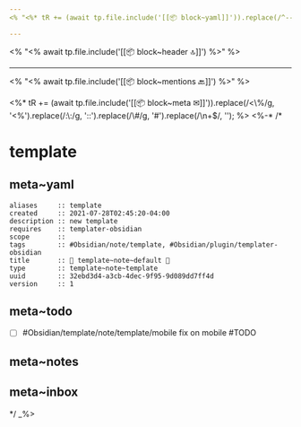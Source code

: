 ```yaml
---
<% "<%* tR += (await tp.file.include('[[📦 block~yaml]]')).replace(/^---/gm, '').trim(); %>" %>

---
```


<% "<% await tp.file.include('[[📦 block~header 🔝]]') %>" %>

---

<% "<% await tp.file.include('[[📦 block~mentions 🔙]]') %>" %>

<%* tR += (await tp.file.include('[[📦 block~meta ✉]]')).replace(/<\\%/g, '<%').replace(/:\\:/g, '::').replace(/\\#/g, '#').replace(/\n+$/, ''); %>
<%-*
/*

# template

## meta~yaml

```dataviewfield
aliases     :: template
created     :: 2021-07-28T02:45:20-04:00
description :: new template
requires    :: templater-obsidian
scope       :: 
tags        :: #Obsidian/note/template, #Obsidian/plugin/templater-obsidian
title       :: 📄 template~note~default 🧾
type        :: template~note~template
uuid        :: 32ebd3d4-a3cb-4dec-9f95-9d089dd7ff4d
version     :: 1
```

## meta~todo

- [ ] #Obsidian/template/note/template/mobile fix on mobile #TODO

## meta~notes

## meta~inbox

*/
_%>